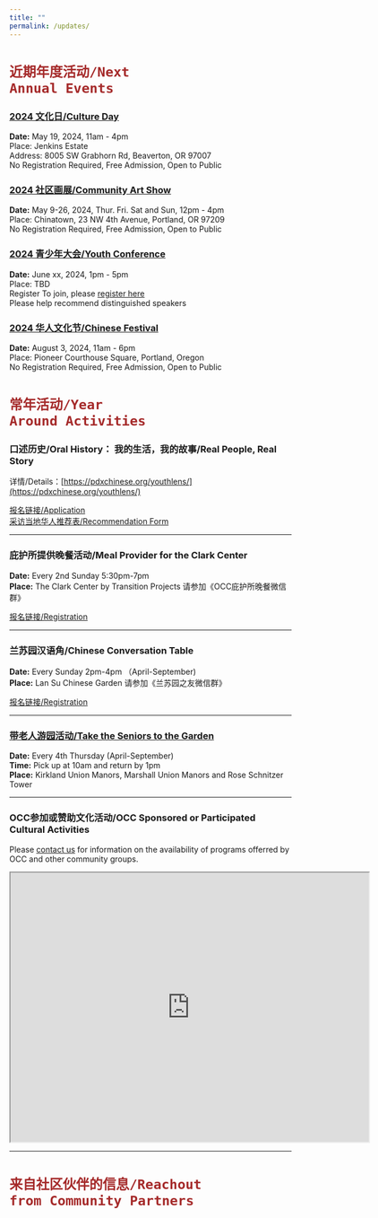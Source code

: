 ```yaml
---
title: ""
permalink: /updates/
---
```


# <code style="color:brown">近期年度活动/Next Annual Events</code>

### [2024 文化日/Culture Day](https://pdxchinese.org/cultureday/)

**Date:** May 19, 2024, 11am - 4pm  
Place: Jenkins Estate  
Address: 8005 SW Grabhorn Rd, Beaverton, OR 97007  
No Registration Required, Free Admission, Open to Public  

### [2024 社区画展/Community Art Show](https://pdxchinese.org/artexhibit/)

**Date:** May 9-26, 2024, Thur. Fri. Sat and Sun, 12pm - 4pm  
Place: Chinatown, 23 NW 4th Avenue, Portland, OR 97209  
No Registration Required, Free Admission, Open to Public  

### [2024 青少年大会/Youth Conference](https://pdxchinese.org/youthconference/)

**Date:** June xx, 2024, 1pm - 5pm  
Place: TBD  
Register To join, please [register here](https://docs.google.com/forms/d/e/1FAIpQLSeSSDTPGiyHgZ2CmYjjpXz7SlZvqoqpYTIdMOnCIHzdFsBRZA/viewform?usp=sf_link)  
Please help recommend distinguished speakers  

### [2024 华人文化节/Chinese Festival](https://pdxchinese.org/chinesefestival/)

**Date:** August 3, 2024, 11am - 6pm  
Place: Pioneer Courthouse Square, Portland, Oregon  
No Registration Required, Free Admission, Open to Public  

# <code style="color:brown">常年活动/Year Around Activities</code>

### 口述历史/Oral History： 我的生活，我的故事/Real People, Real Story

详情/Details：[https://pdxchinese.org/youthlens/](https://pdxchinese.org/youthlens/)

[报名链接/Application](https://docs.google.com/forms/d/e/1FAIpQLScK3ahKKd_XjBtZNlOqSQhaRgjLDolodXpg9dIBx3lLu3mbWg/viewform?usp=sf_link)  
[采访当地华人推荐表/Recommendation Form](https://docs.google.com/forms/d/e/1FAIpQLSconI7lF4QMz0Wvl34UQhkkMm9pq6PuIGGvP7Ek3Ie8dzvU9A/viewform?usp=sf_link)  

******

### 庇护所提供晚餐活动/Meal Provider for the Clark Center

**Date:** Every 2nd Sunday 5:30pm-7pm  
**Place:** The Clark Center by Transition Projects 请参加《OCC庇护所晚餐微信群》  

[报名链接/Registration](https://signup.com/client/invitation2/secure/114701245205736806/false#/invitation)

******

### 兰苏园汉语角/Chinese Conversation Table

**Date:** Every Sunday 2pm-4pm （April-September)  
**Place:** Lan Su Chinese Garden 请参加《兰苏园之友微信群》  

[报名链接/Registration](https://signup.com/go/Cmnbbhf)

******

### [带老人游园活动/Take the Seniors to the Garden](https://pdxchinese.org/ridewseniors/)

**Date:** Every 4th Thursday (April-September)  
**Time:** Pick up at 10am and return by 1pm  
**Place:** Kirkland Union Manors, Marshall Union Manors and Rose Schnitzer Tower  

******

### OCC参加或赞助文化活动/OCC Sponsored or Participated Cultural Activities

Please [contact us](https://pdxchinese.org/contact/) for information on the availability of programs offerred by OCC and other community groups.

<iframe src="https://www.google.com/maps/d/u/0/embed?mid=1CeLwb-03MNEFwnPaZlm6LAqtMeFgwOI&ehbc=2E312F" width="640" height="480"></iframe>

<br>

**********

# <code style="color:brown">来自社区伙伴的信息/Reachout from Community Partners</code>
